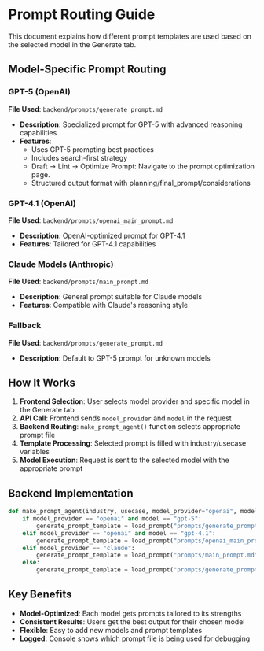 # Prompt Routing Guide

This document explains how different prompt templates are used based on the selected model in the Generate tab.

## Model-Specific Prompt Routing

### GPT-5 (OpenAI)
**File Used**: `backend/prompts/generate_prompt.md`
- **Description**: Specialized prompt for GPT-5 with advanced reasoning capabilities
- **Features**: 
  - Uses GPT-5 prompting best practices
  - Includes search-first strategy
  - Draft → Lint → Optimize Prompt: Navigate to the prompt optimization page.
  - Structured output format with planning/final_prompt/considerations

### GPT-4.1 (OpenAI)  
**File Used**: `backend/prompts/openai_main_prompt.md`
- **Description**: OpenAI-optimized prompt for GPT-4.1
- **Features**: Tailored for GPT-4.1 capabilities

### Claude Models (Anthropic)
**File Used**: `backend/prompts/main_prompt.md`
- **Description**: General prompt suitable for Claude models
- **Features**: Compatible with Claude's reasoning style

### Fallback
**File Used**: `backend/prompts/generate_prompt.md`
- **Description**: Default to GPT-5 prompt for unknown models

## How It Works

1. **Frontend Selection**: User selects model provider and specific model in the Generate tab
2. **API Call**: Frontend sends `model_provider` and `model` in the request
3. **Backend Routing**: `make_prompt_agent()` function selects appropriate prompt file
4. **Template Processing**: Selected prompt is filled with industry/usecase variables
5. **Model Execution**: Request is sent to the selected model with the appropriate prompt

## Backend Implementation

```python
def make_prompt_agent(industry, usecase, model_provider="openai", model="gpt-5"):
    if model_provider == "openai" and model == "gpt-5":
        generate_prompt_template = load_prompt("prompts/generate_prompt.md")
    elif model_provider == "openai" and model == "gpt-4.1":
        generate_prompt_template = load_prompt("prompts/openai_main_prompt.md")
    elif model_provider == "claude":
        generate_prompt_template = load_prompt("prompts/main_prompt.md")
    else:
        generate_prompt_template = load_prompt("prompts/generate_prompt.md")
```

## Key Benefits

- **Model-Optimized**: Each model gets prompts tailored to its strengths
- **Consistent Results**: Users get the best output for their chosen model
- **Flexible**: Easy to add new models and prompt templates
- **Logged**: Console shows which prompt file is being used for debugging
